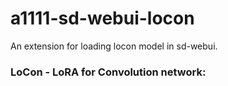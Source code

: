 # a1111-sd-webui-locon

An extension for loading locon model in sd-webui.

### LoCon - LoRA for Convolution network:
